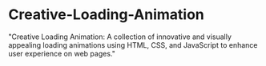 # Creative-Loading-Animation
"Creative Loading Animation: A collection of innovative and visually appealing loading animations using HTML, CSS, and JavaScript to enhance user experience on web pages."
